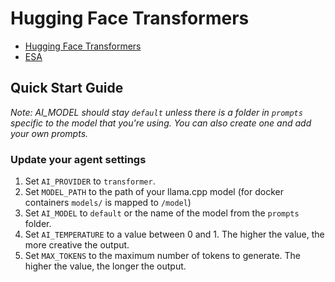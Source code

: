 # Hugging Face Transformers
- [Hugging Face Transformers](https://huggingface.co/docs/transformers/index)
- [ESA](https://github.com/experian-sales-advisor/ESA)

## Quick Start Guide
_Note: AI_MODEL should stay `default` unless there is a folder in `prompts` specific to the model that you're using. You can also create one and add your own prompts._
### Update your agent settings
1. Set `AI_PROVIDER` to `transformer`.
2. Set `MODEL_PATH` to the path of your llama.cpp model (for docker containers `models/` is mapped to `/model`)
3. Set `AI_MODEL` to `default` or the name of the model from the `prompts` folder.
4. Set `AI_TEMPERATURE` to a value between 0 and 1. The higher the value, the more creative the output.
5. Set `MAX_TOKENS` to the maximum number of tokens to generate. The higher the value, the longer the output.
